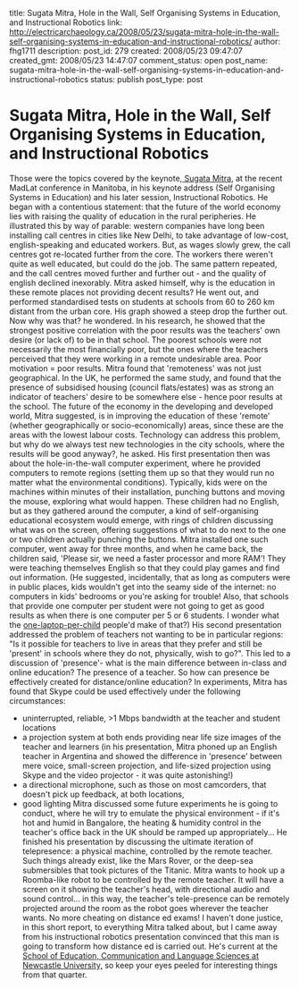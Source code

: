 title: Sugata Mitra, Hole in the Wall, Self Organising Systems in Education, and Instructional Robotics
link: http://electricarchaeology.ca/2008/05/23/sugata-mitra-hole-in-the-wall-self-organising-systems-in-education-and-instructional-robotics/
author: fhg1711
description: 
post_id: 279
created: 2008/05/23 09:47:07
created_gmt: 2008/05/23 14:47:07
comment_status: open
post_name: sugata-mitra-hole-in-the-wall-self-organising-systems-in-education-and-instructional-robotics
status: publish
post_type: post

# Sugata Mitra, Hole in the Wall, Self Organising Systems in Education, and Instructional Robotics

Those were the topics covered by the keynote,[ Sugata Mitra](http://www.ncl.ac.uk/ecls/staff/profile/sugata.mitra), at the recent MadLat conference in Manitoba, in his keynote address (Self Organising Systems in Education) and his later session, Instructional Robotics. He began with a contentious statement: that the future of the world economy lies with raising the quality of education in the rural peripheries. He illustrated this by way of parable: western companies have long been installing call centres in cities like New Delhi, to take advantage of low-cost, english-speaking and educated workers. But, as wages slowly grew, the call centres got re-located further from the core. The workers there weren't quite as well educated, but could do the job. The same pattern repeated, and the call centres moved further and further out - and the quality of english declined inexorably. Mitra asked himself, why is the education in these remote places not providing decent results? He went out, and performed standardised tests on students at schools from 60 to 260 km distant from the urban core. His graph showed a steep drop the further out. Now why was that? he wondered. In his research, he showed that the strongest positive correlation with the poor results was the teachers' own desire (or lack of) to be in that school. The poorest schools were not necessarily the most financially poor, but the ones where the teachers perceived that they were working in a remote undesirable area. Poor motivation = poor results. Mitra found that 'remoteness' was not just geographical. In the UK, he performed the same study, and found that the presence of subsidised housing (council flats/estates) was as strong an indicator of teachers' desire to be somewhere else - hence poor results at the school. The future of the economy in the developing and developed world, Mitra suggested, is in improving the education of these 'remote' (whether geographically or socio-economically) areas, since these are the areas with the lowest labour costs. Technology can address this problem, but why do we always test new technologies in the city schools, where the results will be good anyway?, he asked. His first presentation then was about the hole-in-the-wall computer experiment, where he provided computers to remote regions (setting them up so that they would run no matter what the environmental conditions). Typically, kids were on the machines within minutes of their installation, punching buttons and moving the mouse, exploring what would happen. These children had no English, but as they gathered around the computer, a kind of self-organising educational ecosystem would emerge, with rings of children discussing what was on the screen, offering suggestions of what to do next to the one or two children actually punching the buttons. Mitra installed one such computer, went away for three months, and when he came back, the children said, 'Please sir, we need a faster processor and more RAM'! They were teaching themselves English so that they could play games and find out information. (He suggested, incidentally, that as long as computers were in public places, kids wouldn't get into the seamy side of the internet: no computers in kids' bedrooms or you're asking for trouble! Also, that schools that provide one computer per student were not going to get as good results as when there is one computer per 5 or 6 students. I wonder what the [one-laptop-per-child](http://laptop.org/) people'd make of that?) His second presentation addressed the problem of teachers not wanting to be in particular regions: "Is it possible for teachers to live in areas that they prefer and still be 'present' in schools where they do not, physically, wish to go?". This led to a discussion of 'presence'- what is the main difference between in-class and online education? The presence of a teacher. So how can presence be effectively created for distance/online education? In experiments, Mitra has found that Skype could be used effectively under the following circumstances: 

  * uninterrupted, reliable, >1 Mbps bandwidth at the teacher and student locations
  * a projection system at both ends providing near life size images of the teacher and learners (in his presentation, Mitra phoned up an English teacher in Argentina and showed the difference in 'presence' between mere voice, small-screen projection, and life-sized projection using Skype and the video projector - it was quite astonishing!)
  * a directional microphone, such as those on most camcorders, that doesn't pick up feedback, at both locations,
  * good lighting
Mitra discussed some future experiments he is going to conduct, where he will try to emulate the physical environment - if it's hot and humid in Bangalore, the heating & humidity control in the teacher's office back in the UK should be ramped up appropriately... He finished his presentation by discussing the ultimate iteration of telepresence: a physical machine, controlled by the remote teacher. Such things already exist, like the Mars Rover, or the deep-sea submersibles that took pictures of the Titanic. Mitra wants to hook up a Roomba-like robot to be controlled by the remote teacher. It will have a screen on it showing the teacher's head, with directional audio and sound control... in this way, the teacher's tele-presence can be remotely projected around the room as the robot goes wherever the teacher wants. No more cheating on distance ed exams! I haven't done justice, in this short report, to everything Mitra talked about, but I came away from his instructional robotics presentation convinced that this man is going to transform how distance ed is carried out. He's current at the [School of Education, Communication and Language Sciences at Newcastle University,](http://www.ncl.ac.uk/ecls/) so keep your eyes peeled for interesting things from that quarter.